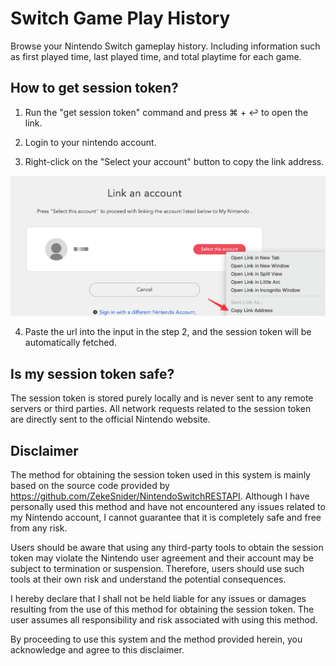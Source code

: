 # Switch Game Play History

Browse your Nintendo Switch gameplay history. Including information such as first played time, last played time, and total playtime for each game.

## How to get session token?

1. Run the "get session token" command and press ⌘ + ↩ to open the link.

2. Login to your nintendo account.

3. Right-click on the "Select your account" button to copy the link address.

![pic](assets/copy_link.png)

4. Paste the url into the input in the step 2, and the session token will be automatically fetched.

## Is my session token safe?

The session token is stored purely locally and is never sent to any remote servers or third parties. All network requests related to the session token are directly sent to the official Nintendo website.

## Disclaimer

The method for obtaining the session token used in this system is mainly based on the source code provided by https://github.com/ZekeSnider/NintendoSwitchRESTAPI. Although I have personally used this method and have not encountered any issues related to my Nintendo account, I cannot guarantee that it is completely safe and free from any risk.

Users should be aware that using any third-party tools to obtain the session token may violate the Nintendo user agreement and their account may be subject to termination or suspension. Therefore, users should use such tools at their own risk and understand the potential consequences.

I hereby declare that I shall not be held liable for any issues or damages resulting from the use of this method for obtaining the session token. The user assumes all responsibility and risk associated with using this method.

By proceeding to use this system and the method provided herein, you acknowledge and agree to this disclaimer.
